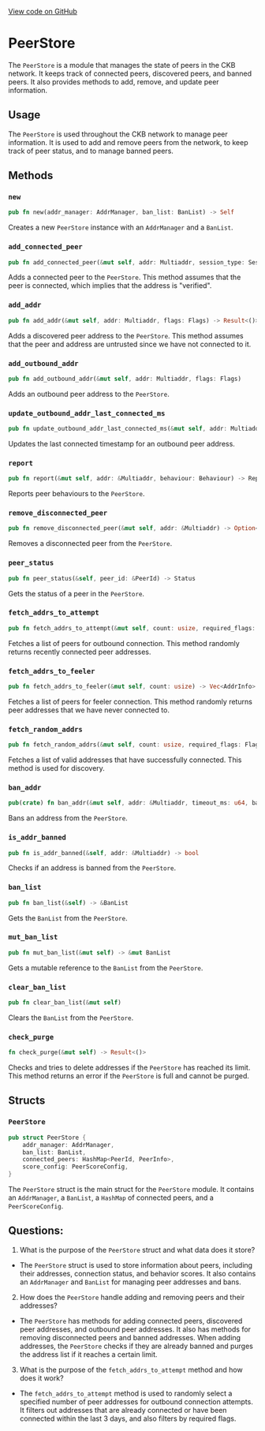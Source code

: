 [View code on GitHub](https://github.com/nervosnetwork/ckb/blob/develop/network/src/peer_store/peer_store_impl.rs)

# PeerStore

The `PeerStore` is a module that manages the state of peers in the CKB network. It keeps track of connected peers, discovered peers, and banned peers. It also provides methods to add, remove, and update peer information.

## Usage

The `PeerStore` is used throughout the CKB network to manage peer information. It is used to add and remove peers from the network, to keep track of peer status, and to manage banned peers.

## Methods

### `new`

```rust
pub fn new(addr_manager: AddrManager, ban_list: BanList) -> Self
```

Creates a new `PeerStore` instance with an `AddrManager` and a `BanList`.

### `add_connected_peer`

```rust
pub fn add_connected_peer(&mut self, addr: Multiaddr, session_type: SessionType)
```

Adds a connected peer to the `PeerStore`. This method assumes that the peer is connected, which implies that the address is "verified".

### `add_addr`

```rust
pub fn add_addr(&mut self, addr: Multiaddr, flags: Flags) -> Result<()>
```

Adds a discovered peer address to the `PeerStore`. This method assumes that the peer and address are untrusted since we have not connected to it.

### `add_outbound_addr`

```rust
pub fn add_outbound_addr(&mut self, addr: Multiaddr, flags: Flags)
```

Adds an outbound peer address to the `PeerStore`.

### `update_outbound_addr_last_connected_ms`

```rust
pub fn update_outbound_addr_last_connected_ms(&mut self, addr: Multiaddr)
```

Updates the last connected timestamp for an outbound peer address.

### `report`

```rust
pub fn report(&mut self, addr: &Multiaddr, behaviour: Behaviour) -> ReportResult
```

Reports peer behaviours to the `PeerStore`.

### `remove_disconnected_peer`

```rust
pub fn remove_disconnected_peer(&mut self, addr: &Multiaddr) -> Option<PeerInfo>
```

Removes a disconnected peer from the `PeerStore`.

### `peer_status`

```rust
pub fn peer_status(&self, peer_id: &PeerId) -> Status
```

Gets the status of a peer in the `PeerStore`.

### `fetch_addrs_to_attempt`

```rust
pub fn fetch_addrs_to_attempt(&mut self, count: usize, required_flags: Flags) -> Vec<AddrInfo>
```

Fetches a list of peers for outbound connection. This method randomly returns recently connected peer addresses.

### `fetch_addrs_to_feeler`

```rust
pub fn fetch_addrs_to_feeler(&mut self, count: usize) -> Vec<AddrInfo>
```

Fetches a list of peers for feeler connection. This method randomly returns peer addresses that we have never connected to.

### `fetch_random_addrs`

```rust
pub fn fetch_random_addrs(&mut self, count: usize, required_flags: Flags) -> Vec<AddrInfo>
```

Fetches a list of valid addresses that have successfully connected. This method is used for discovery.

### `ban_addr`

```rust
pub(crate) fn ban_addr(&mut self, addr: &Multiaddr, timeout_ms: u64, ban_reason: String)
```

Bans an address from the `PeerStore`.

### `is_addr_banned`

```rust
pub fn is_addr_banned(&self, addr: &Multiaddr) -> bool
```

Checks if an address is banned from the `PeerStore`.

### `ban_list`

```rust
pub fn ban_list(&self) -> &BanList
```

Gets the `BanList` from the `PeerStore`.

### `mut_ban_list`

```rust
pub fn mut_ban_list(&mut self) -> &mut BanList
```

Gets a mutable reference to the `BanList` from the `PeerStore`.

### `clear_ban_list`

```rust
pub fn clear_ban_list(&mut self)
```

Clears the `BanList` from the `PeerStore`.

### `check_purge`

```rust
fn check_purge(&mut self) -> Result<()>
```

Checks and tries to delete addresses if the `PeerStore` has reached its limit. This method returns an error if the `PeerStore` is full and cannot be purged.

## Structs

### `PeerStore`

```rust
pub struct PeerStore {
    addr_manager: AddrManager,
    ban_list: BanList,
    connected_peers: HashMap<PeerId, PeerInfo>,
    score_config: PeerScoreConfig,
}
```

The `PeerStore` struct is the main struct for the `PeerStore` module. It contains an `AddrManager`, a `BanList`, a `HashMap` of connected peers, and a `PeerScoreConfig`.
## Questions:
 1. What is the purpose of the `PeerStore` struct and what data does it store?
- The `PeerStore` struct is used to store information about peers, including their addresses, connection status, and behavior scores. It also contains an `AddrManager` and `BanList` for managing peer addresses and bans.

2. How does the `PeerStore` handle adding and removing peers and their addresses?
- The `PeerStore` has methods for adding connected peers, discovered peer addresses, and outbound peer addresses. It also has methods for removing disconnected peers and banned addresses. When adding addresses, the `PeerStore` checks if they are already banned and purges the address list if it reaches a certain limit.

3. What is the purpose of the `fetch_addrs_to_attempt` method and how does it work?
- The `fetch_addrs_to_attempt` method is used to randomly select a specified number of peer addresses for outbound connection attempts. It filters out addresses that are already connected or have been connected within the last 3 days, and also filters by required flags.
